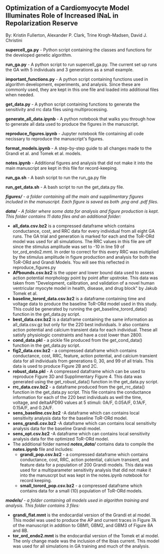 ## Optimization of a Cardiomyocyte Model Illuminates Role of Increased INaL in Repolarization Reserve
By: Kristin Fullerton, Alexander P. Clark, Trine Krogh-Madsen, David J. Christini

**supercell_ga.py** - Python script containing the classes and functions for the developed genetic algorithm.

**run_ga.py** - A python script to run supercell_ga.py. The current set up runs the GA with 5 individuals and 3 generations as a small example. 

**important_functions.py** - A python script containing functions used in algorithm development, experiments, and analysis. Since these are commonly used, they are kept in this one file and loaded into additional files when needed. 

**get_data.py** - A python script containing functions to generate the sensitivity and rrc data files using multiprocessing.

**generate_all_data.ipynb** - A python notebook that walks you through how to generate all data used to produce the figures in the manuscript. 

**reproduce_figures.ipynb** - Jupyter notebook file containing all code necissary to reproduce the manuscript's figures.

**format_models.ipynb** - A step-by-step guide to all changes made to the Grandi et al. and Tomek et al. models. 

**notes.ipynb** - Additional figures and analysis that did not make it into the main manuscript are kept in this file for record-keeping.

**run_ga.sh** - A bash script to run the run_ga.py file

**run_get_data.sh** - A bash script to run the get_data.py file.

***figures/*** - *a folder containing all the main and supplimentary figures included in the manuscript. Each figure is saved as both .png and .pdf files.* 

***data/*** - *A folder where some data for analysis and figure production is kept. This folder contains 11 data files and an additional folder:*
* **all_data.csv.bz2** is a compressed dataframe which contains conductance, cost, and RRC data for every individual from all eight GA runs. The GA trial and generation is marked for each and the ToR-ORd model was used for all simulations. The RRC values in this file are off since the stimulus amplitude was set to -10 in line 59 of tor_ord_endo2.mmt. In order to correct for this every RRC was multiplied by the stimulus amplitude in figure production and analysis for both the ToR-ORd and Grandi Models. You will see this reflected in reproduce_figures.py
* **APbounds.csv.bz2** is the upper and lower bound data used to assess action potential morphology point by point after upstroke. This data was taken from "Development, calibration, and validation of a novel human ventricular myocyte model in health, disease, and drug block" by Jakub Tomek et al. 
* **baseline_torord_data.csv.bz2** is a dataframe containing time and voltage data to produce the baseline ToR-ORd model used in this study. This could be generated by running the get_baseline_torord_data() function in the get_data.py script.
* **best_data.csv.bz2** is a dataframe containing the same information as all_data.csv.gz but only for the 220 best individuals. Ir also contains action potential and calcium transient data for each individual. These all satisfy physiologic constraints and have a cost lower than 2800. 
* **cond_data.pkl** - a pickle file produced from the get_cond_data() function in the get_data.py script. 
* **fig2_data.csv.bz2** - a compressed dataframe which contains conductance, cost, RRC, feature, action potential, and calcium transient data for all individuals from generations 0, 30, and 99 of all trials. This data is used to produce Figure 2B and 2C. 
* **robust_data.pkl** - A compressed dataframe which can be used to reproduce Figure 3D and Supplimentary Figure 4. This data was generated using the get_robust_data() function in the get_data.py script. 
* **rrc_data.csv.bz2** - a dataframe produced from the get_rrc_data() function in the get_data.py script. This file contains the conductance information for each of the 220 best individuals as well the time, voltage, and deltaAPD90 values at 5 stimuli: 0A/F, 0.05A/F, 0.1A/F, 0.15A/F, and 0.2A/F. 
* **sens_baseline.csv.bz2** -A dataframe which can contains local sensitivity analysis data for the baseline ToR-ORd model.
* **sens_grandi.csv.bz2** -A dataframe which can contains local sensitivity analysis data for the baseline Grandi model.
* **sens_opt.csv.bz2** -A dataframe which can contains local sensitivity analysis data for the optimized ToR-ORd model.
* The additional folder named ***notes_data/*** contains data to compile the **notes.ipynb** file and includes:
    * **grandi_pop.csv.bz2** -  a compressed dataframe which contains conductance, cost, RRC, action potential, calcium transient, and feature data for a population of 200 Grandi models. This data was used for a multiparameter sensitivity analysis that did not make it into the manuscrpt but was kept in the notes.ipynb notebook for record keeping.
    * **small_torord_pop.csv.bz2** -  a compressed dataframe which contains data for a small (10) population of ToR-ORd models. 

***models/*** - *a folder containing all models used in algorithm training and analysis. This folder contains 3 files:*
* **grandi_flat.mmt** is the endocardial version of the Grandi et al model. This model was used to produce the AP and current traces in Figure 7A of the manuscript in addition to GBM1, GBM2, and GBM3 of Figure 8A and 8B. 
* **tor_ord_endo2.mmt** is the endocardial version of the Tomek et al model. The only change made was the inclusion of the Ibias current. This model was used for all simulations in GA training and much of the analysis. 
